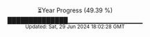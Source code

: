<p align="center">
⏳Year Progress (49.39 %)<br>
██████████████▁▁▁▁▁▁▁▁▁▁▁▁▁▁▁▁ <br>
<sub>Updated: Sat, 29 Jun 2024 18:02:28 GMT</sub>
</p>

